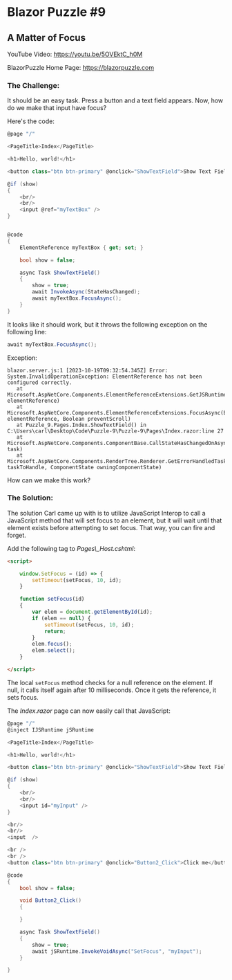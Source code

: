 # Blazor Puzzle #9

## A Matter of Focus

YouTube Video: https://youtu.be/5OVEktC_h0M

BlazorPuzzle Home Page: https://blazorpuzzle.com

### The Challenge:

It should be an easy task. Press a button and a text field appears. Now, how do we make that input have focus?

Here's the code:

```c#
@page "/"

<PageTitle>Index</PageTitle>

<h1>Hello, world!</h1>

<button class="btn btn-primary" @onclick="ShowTextField">Show Text Field</button>

@if (show)
{
    <br/>
    <br/>
    <input @ref="myTextBox" />
}


@code 
{
    ElementReference myTextBox { get; set; }

    bool show = false;

    async Task ShowTextField()
    {
        show = true;
        await InvokeAsync(StateHasChanged);
        await myTextBox.FocusAsync();
    }
}
```

It looks like it should work, but it throws the following exception on the following line:

```c#
await myTextBox.FocusAsync();
```

Exception:

```
blazor.server.js:1 [2023-10-19T09:32:54.345Z] Error: System.InvalidOperationException: ElementReference has not been configured correctly.
   at Microsoft.AspNetCore.Components.ElementReferenceExtensions.GetJSRuntime(ElementReference elementReference)
   at Microsoft.AspNetCore.Components.ElementReferenceExtensions.FocusAsync(ElementReference elementReference, Boolean preventScroll)
   at Puzzle_9.Pages.Index.ShowTextField() in C:\Users\carl\Desktop\Code\Puzzle-9\Puzzle-9\Pages\Index.razor:line 27
   at Microsoft.AspNetCore.Components.ComponentBase.CallStateHasChangedOnAsyncCompletion(Task task)
   at Microsoft.AspNetCore.Components.RenderTree.Renderer.GetErrorHandledTask(Task taskToHandle, ComponentState owningComponentState)
```

How can we make this work?

### The Solution:

The solution Carl came up with is to utilize JavaScript Interop to call a JavaScript method that will set focus to an element, but it will wait until that element exists before attempting to set focus. That way, you can fire and forget. 

Add the following tag to *Pages\\_Host.cshtml*:

```Html
<script>

    window.SetFocus = (id) => {
        setTimeout(setFocus, 10, id);
    }

    function setFocus(id)
    {
        var elem = document.getElementById(id);
        if (elem == null) {
            setTimeout(setFocus, 10, id);
            return;
        }
        elem.focus();
        elem.select();
    }

</script>
```

The local `setFocus` method checks for a null reference on the element. If null, it calls itself again after 10 milliseconds. Once it gets the reference, it sets focus.

The *Index.razor* page can now easily call that JavaScript:

```c#
@page "/"
@inject IJSRuntime jSRuntime

<PageTitle>Index</PageTitle>

<h1>Hello, world!</h1>

<button class="btn btn-primary" @onclick="ShowTextField">Show Text Field</button>

@if (show)
{
    <br/>
    <br/>
    <input id="myInput" />
}

<br/>
<br/>
<input  />

<br />
<br />
<button class="btn btn-primary" @onclick="Button2_Click">Click me</button>

@code 
{
    bool show = false;

    void Button2_Click()
    {

    }

    async Task ShowTextField()
    {
        show = true;
        await jSRuntime.InvokeVoidAsync("SetFocus", "myInput");
    }

}
```

